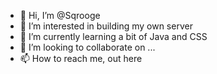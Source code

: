 - 👋 Hi, I’m @Sqrooge
- 👀 I’m interested in building my own server
- 🌱 I’m currently learning a bit of Java and CSS
- 💞️ I’m looking to collaborate on ...
- 📫 How to reach me, out here

<!---
Sqrooge/Sqrooge is a ✨ special ✨ repository because its `README.md` (this file) appears on your GitHub profile.
You can click the Preview link to take a look at your changes.
--->
